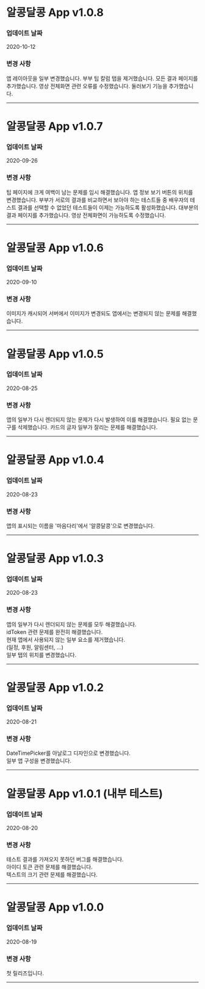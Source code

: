 # 알콩달콩 App v1.0.8
### 업데이트 날짜

2020-10-12

### 변경 사항
앱 레이아웃을 일부 변경했습니다.
부부 팁 칼럼 탭을 제거했습니다.
모든 결과 페이지를 추가했습니다.
영상 전체화면 관련 오류를 수정했습니다.
둘러보기 기능을 추가했습니다.

- - -

# 알콩달콩 App v1.0.7
### 업데이트 날짜

2020-09-26

### 변경 사항
팁 페이지에 크게 여백이 남는 문제를 임시 해결했습니다.
앱 정보 보기 버튼의 위치를 변경했습니다.
부부가 서로의 결과를 비교하면서 보아야 하는 테스트들 중 배우자의 테스트 결과를 선택할 수 없었던 테스트들이 이제는 가능하도록 활성화했습니다.
대부분의 결과 페이지를 추가했습니다.
영상 전체화면이 가능하도록 수정했습니다.

- - -

# 알콩달콩 App v1.0.6
### 업데이트 날짜

2020-09-10

### 변경 사항
이미지가 캐시되어 서버에서 이미지가 변경되도 앱에서는 변경되지 않는 문제를 해결했습니다.

- - -

# 알콩달콩 App v1.0.5
### 업데이트 날짜

2020-08-25

### 변경 사항
앱의 일부가 다시 렌더되지 않는 문제가 다시 발생하여 이를 해결했습니다.
필요 없는 문구를 삭제했습니다.
카드의 글자 일부가 잘리는 문제를 해결했습니다.

- - -

# 알콩달콩 App v1.0.4
### 업데이트 날짜

2020-08-23

### 변경 사항
앱의 표시되는 이름을 '마음다리'에서 '알콩달콩'으로 변경했습니다.

- - -

# 알콩달콩 App v1.0.3
### 업데이트 날짜

2020-08-23

### 변경 사항
앱의 일부가 다시 렌더되지 않는 문제를 모두 해결했습니다.  
idToken 관련 문제를 완전히 해결했습니다.  
현재 앱에서 사용되지 않는 일부 요소를 제거했습니다.  
(일정, 후원, 알림센터, ...)  
일부 탭의 위치를 변경했습니다.  

- - -

# 알콩달콩 App v1.0.2
### 업데이트 날짜

2020-08-21  

### 변경 사항  
DateTimePicker를 아날로그 디자인으로 변경했습니다.  
일부 앱 구성을 변경했습니다.  

- - -

# 알콩달콩 App v1.0.1 (내부 테스트)
### 업데이트 날짜

2020-08-20  

### 변경 사항  
테스트 결과를 가져오지 못하던 버그를 해결했습니다.  
아이디 토큰 관련 문제를 해결했습니다.  
텍스트의 크기 관련 문제를 해결했습니다.  

- - -

# 알콩달콩 App v1.0.0
### 업데이트 날짜

2020-08-19  

### 변경 사항  
첫 릴리즈입니다.  

- - -